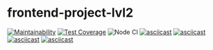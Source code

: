 # frontend-project-lvl2
[![Maintainability](https://api.codeclimate.com/v1/badges/a0b8f6ca676d3ba74cb3/maintainability)](https://codeclimate.com/github/Eserian/frontend-project-lvl2/maintainability)
[![Test Coverage](https://api.codeclimate.com/v1/badges/a0b8f6ca676d3ba74cb3/test_coverage)](https://codeclimate.com/github/Eserian/frontend-project-lvl2/test_coverage)
![Node CI](https://github.com/Eserian/frontend-project-lvl2/workflows/Node%20CI/badge.svg)
[![asciicast](https://asciinema.org/a/vl6LcnxRzIiqFhgO5Gsionyqg.svg)](https://asciinema.org/a/vl6LcnxRzIiqFhgO5Gsionyqg)
[![asciicast](https://asciinema.org/a/ZJQqy4dy6KLFDrbGmmvQO6Qks.svg)](https://asciinema.org/a/ZJQqy4dy6KLFDrbGmmvQO6Qks)
[![asciicast](https://asciinema.org/a/wwbQK7oi5t7n134GmWtfiHDv8.svg)](https://asciinema.org/a/wwbQK7oi5t7n134GmWtfiHDv8)
[![asciicast](https://asciinema.org/a/IPqXLoouD5W1mwYeL7l2ukMEQ.svg)](https://asciinema.org/a/IPqXLoouD5W1mwYeL7l2ukMEQ)